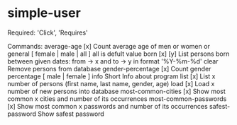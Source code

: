 ﻿# simple-user
Required:
'Click', 'Requires'

Commands:
average-age [x]           Count average age of men or women or general
                          [ female | male | all ] all is defult value 
born [x] [y]              List persons born between given dates: 
                          from -> x and to -> y in format '%Y-%m-%d'
clear                     Remove persons from database
gender-percentage [x]     Count gender percentage [ male | female ]
info                      Short Info about program
list [x]                  List x number of persons (first name, last name,
                          gender, age)
load [x]                  Load x number of new persons into database
most-common-cities [x]    Show most common x cities and number of its occurrences
most-common-passwords [x] Show most common x passwords and number of its occurrences
safest-password           Show safest password

